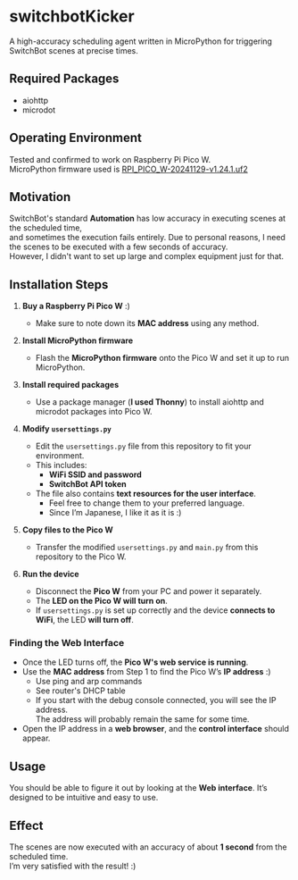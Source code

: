 # switchbotKicker
A high-accuracy scheduling agent written in MicroPython for triggering SwitchBot scenes at precise times.

## Required Packages
- aiohttp  
- microdot
  
## Operating Environment
Tested and confirmed to work on Raspberry Pi Pico W.  
MicroPython firmware used is [RPI_PICO_W-20241129-v1.24.1.uf2](https://micropython.org/download/RPI_PICO_W/)

## Motivation
SwitchBot's standard **Automation** has low accuracy in executing scenes at the scheduled time,  
and sometimes the execution fails entirely. Due to personal reasons, I need the scenes to be executed with a few seconds of accuracy.  
However, I didn't want to set up large and complex equipment just for that.  

## Installation Steps
1. **Buy a Raspberry Pi Pico W** :)
   - Make sure to note down its **MAC address** using any method.

2. **Install MicroPython firmware**  
   - Flash the **MicroPython firmware** onto the Pico W and set it up to run MicroPython.

3. **Install required packages**  
   - Use a package manager (**I used Thonny**) to install aiohttp and microdot packages into Pico W.

4. **Modify `usersettings.py`**  
   - Edit the `usersettings.py` file from this repository to fit your environment.  
   - This includes:  
     - **WiFi SSID and password**  
     - **SwitchBot API token**  
   - The file also contains **text resources for the user interface**.  
     - Feel free to change them to your preferred language.  
     - Since I’m Japanese, I like it as it is :)  

5. **Copy files to the Pico W**  
   - Transfer the modified `usersettings.py` and `main.py` from this repository to the Pico W.

6. **Run the device**  
   - Disconnect the **Pico W** from your PC and power it separately.  
   - The **LED on the Pico W will turn on**.  
   - If `usersettings.py` is set up correctly and the device **connects to WiFi**, the LED **will turn off**.

### Finding the Web Interface
- Once the LED turns off, the **Pico W's web service is running**.  
- Use the **MAC address** from Step 1 to find the Pico W’s **IP address** :)
  - Use ping and arp commands
  - See router's DHCP table
  - If you start with the debug console connected, you will see the IP address.  
    The address will probably remain the same for some time.
- Open the IP address in a **web browser**, and the **control interface** should appear. 

## Usage
You should be able to figure it out by looking at the **Web interface**. It’s designed to be intuitive and easy to use.

## Effect
The scenes are now executed with an accuracy of about **1 second** from the scheduled time.  
I’m very satisfied with the result! :)
